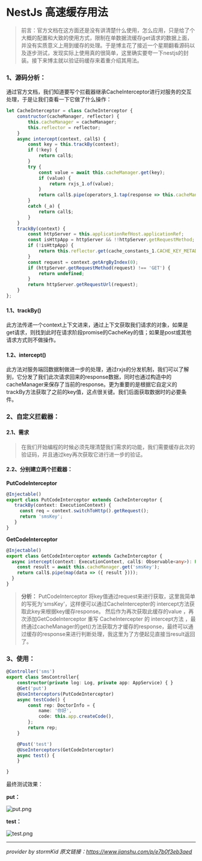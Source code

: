 # NestJs 高速缓存用法
> 前言：官方文档在这方面还是没有讲清楚什么使用，怎么应用，只是给了个大概的配置和大致的使用方式，限制在单数据流缓存get请求的数据上面，并没有实质意义上用到缓存的处理。于是博主花了接近一个星期翻看源码以及逐步测试，发现实际上使用真的很简单，这里确实要夸一下nestjs的封装。接下来博主就以验证码缓存来着重介绍其用法。

### 1、源码分析：
通过官方文档，我们知道要写个拦截器继承CacheInterceptor进行对服务的交互处理，于是让我们查看一下它做了什么操作：
```javascript
let CacheInterceptor = class CacheInterceptor {
    constructor(cacheManager, reflector) {
        this.cacheManager = cacheManager;
        this.reflector = reflector;
    }
    async intercept(context, call$) {
        const key = this.trackBy(context);
        if (!key) {
            return call$;
        }
        try {
            const value = await this.cacheManager.get(key);
            if (value) {
                return rxjs_1.of(value);
            }
            return call$.pipe(operators_1.tap(response => this.cacheManager.set(key, response)));
        }
        catch (_a) {
            return call$;
        }
    }
    trackBy(context) {
        const httpServer = this.applicationRefHost.applicationRef;
        const isHttpApp = httpServer && !!httpServer.getRequestMethod;
        if (!isHttpApp) {
            return this.reflector.get(cache_constants_1.CACHE_KEY_METADATA, context.getHandler());
        }
        const request = context.getArgByIndex(0);
        if (httpServer.getRequestMethod(request) !== 'GET') {
            return undefined;
        }
        return httpServer.getRequestUrl(request);
    }
};
```

#### 1.1、trackBy()
此方法传递一个context上下文进来，通过上下文获取我们请求的对象，如果是get请求，则找到此时在请求阶段promise的CacheKey的值；如果是post或其他请求方式则不做操作。

#### 1.2、intercept()
此方法对服务端回数据制做进一步的处理，通过rxjs的分发机制，我们可以了解到，它分发了我们此次请求回来的response数据，同时也通过构造中的cacheManager来保存了当前的response。更为重要的是根据它自定义的trackBy方法获取了之前的key值，这点很关键。我们后面获取数据时的必要条件。

### 2、自定义拦截器：

#### 2.1、需求
> 在我们开始编程的时候必须先理清楚我们需求的功能，我们需要缓存此次的验证码，并且通过key再次获取它进行进一步的验证。

#### 2.2、分别建立两个拦截器：

**PutCodeInterceptor**
```typescript
@Injectable()
export class PutCodeInterceptor extends CacheInterceptor {
   trackBy(context: ExecutionContext) {
     const req = context.switchToHttp().getRequest();
     return 'smsKey';
   }
}
```

**GetCodeInterceptor**
```typescript
@Injectable()
export class GetCodeInterceptor extends CacheInterceptor {
  async intercept(context: ExecutionContext, call$: Observable<any>): Promise<Observable<any>> {
    const result = await this.cacheManager.get('smsKey');
    return call$.pipe(map(data => ({ result })));
  }
}
```

> **分析：** PutCodeInterceptor 将key值通过request来进行获取，这里我简单的写死为'smsKey'，这样便可以通过CacheIntercepter的 intercept方法获取此key来根据key缓存response。 然后作为再次获取此缓存的value ，再次添加GetCodeInterceptor 重写 CacheIntercepter 的 intercept方法 ，最终通过cacheManager的get()方法获取方才缓存的response，最终可以通过缓存的response来进行判断处理，我这里为了方便起见直接当result返回了。

### 3、使用：

```typescript
@Controller('sms')
export class SmsController{
    constructor(private log: Log, private app: AppService) { }
    @Get('put')
    @UseInterceptors(PutCodeInterceptor)
    async testCode() {
        const rep: DoctorInfo = {
            name: '你好',
            code: this.app.createCode(),
        };
        return rep;
    }

    @Post('test')
    @UseInterceptors(GetCodeInterceptor)
    async test() {
    }

}
```

最终测试效果：

**put：**

![put.png](https://upload-images.jianshu.io/upload_images/4253553-f2aeb021fc396407.png?imageMogr2/auto-orient/strip%7CimageView2/2/w/1240)


**test：**

![test.png](https://upload-images.jianshu.io/upload_images/4253553-ba1e519cc5f1d17e.png?imageMogr2/auto-orient/strip%7CimageView2/2/w/1240)

---
*provider by stormKid*
*原文链接：https://www.jianshu.com/p/e7b0f3eb3aed*